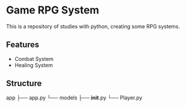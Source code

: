 # Game RPG System

This is a repository of studies with python, creating some RPG systems.

## Features
- Combat System
- Healing System

## Structure

app
├── app.py
└── models
    ├── __init__.py
    └── Player.py
